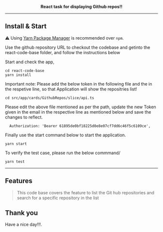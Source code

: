 
<div align="center" > <strong>React task for displaying Github repos!!</strong> <br /> </div>

---

## Install & Start

⚠️ Using [Yarn Package Manager](https://yarnpkg.com) is recommended over `npm`.

Use the github repository URL to checkout the codebase and getinto the react-code-base folder, and follow the instructions below

Start and check the app,

```shell
cd react-code-base
yarn install
```

Important note: Please add the below token in the following file and the in the respetive line, so that Application will show the repositries list!

```shell
cd src/app/cards/GithubRepos/slice/api.ts
```

Please edit the above file mentioned as per the path, update the new Token given in the email in the respective line as mentioned below and save the changes to reflect.

```shell
  Authorization: 'Bearer 61895de0bf18225d0e8e07cf7dd6c46f5c6109ce',
```

Finally use the start command below to start the application.

```shell
yarn start
```
To verify the test case, please run the below commmand/


```shell
yarn test
```

---

## Features

> This code base covers the feature to list the Git hub repositories and search for a specific repository in the list
## Thank you

Have a nice day!!!.
